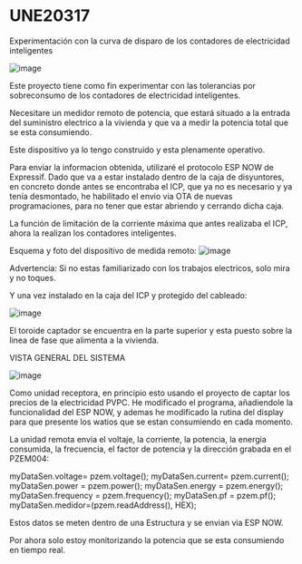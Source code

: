 # UNE20317
Experimentación con la curva de disparo de los contadores de electricidad inteligentes

![image](https://user-images.githubusercontent.com/48222471/219492947-e7747d4d-90d1-499b-b493-321c5ba3bfa8.png)

Este proyecto tiene como fin experimentar con las tolerancias por sobreconsumo de los contadores de electricidad inteligentes.

Necesitare un medidor remoto de potencia, que estará situado a la entrada del suministro electrico a la vivienda y que va a medir la 
potencia total que se esta consumiendo. 

Este dispositivo ya lo tengo construido y esta plenamente operativo. 

Para enviar la informacion obtenida, utilizaré el protocolo ESP NOW de Expressif. Dado que va a estar instalado dentro de la caja de disyuntores, en concreto donde
antes se encontraba el ICP, que ya no es necesario y ya tenía desmontado, he habilitado el envio via OTA de nuevas programaciones, para no tener que estar abriendo y cerrando dicha caja.

La función de limitación de la corriente máxima que antes realizaba el ICP, ahora la realizan los contadores inteligentes.

Esquema y foto del dispositivo de medida remoto:
![image](https://user-images.githubusercontent.com/48222471/219496738-8e9a7dd9-9772-4752-a8ce-3a03f290bc8c.png)

Advertencia: Si no estas familiarizado con los trabajos electricos, solo mira y no toques. 

Y una vez instalado en la caja del ICP y protegido del cableado:

![image](https://user-images.githubusercontent.com/48222471/219714987-1215b34d-6ef1-4d0c-9408-89d66fcf842e.png)

El toroide captador se encuentra en la parte superior y esta puesto sobre la linea de fase que alimenta a la vivienda.

VISTA GENERAL DEL SISTEMA

![image](https://user-images.githubusercontent.com/48222471/219717953-2f2091a9-315f-438e-8bae-c7326fb000a9.png)

Como unidad receptora, en principio esto usando el proyecto de captar los precios de la electricidad PVPC. He modificado el programa, añadiendole la funcionalidad del ESP NOW, y ademas he modificado la rutina del display para que presente los watios que se estan consumiendo en cada momento. 

La unidad remota envia el voltaje, la corriente, la potencia, la energia consumida, la frecuencia, el factor de potencia y la dirección grabada en el PZEM004:

  myDataSen.voltage= pzem.voltage();
  myDataSen.current= pzem.current();
  myDataSen.power = pzem.power();
  myDataSen.energy = pzem.energy();
  myDataSen.frequency = pzem.frequency();
  myDataSen.pf = pzem.pf();
  myDataSen.medidor=(pzem.readAddress(), HEX);

  Estos datos se meten dentro de una Estructura y se envian via ESP NOW.

  Por ahora solo estoy monitorizando la potencia que se esta consumiendo en tiempo real.



